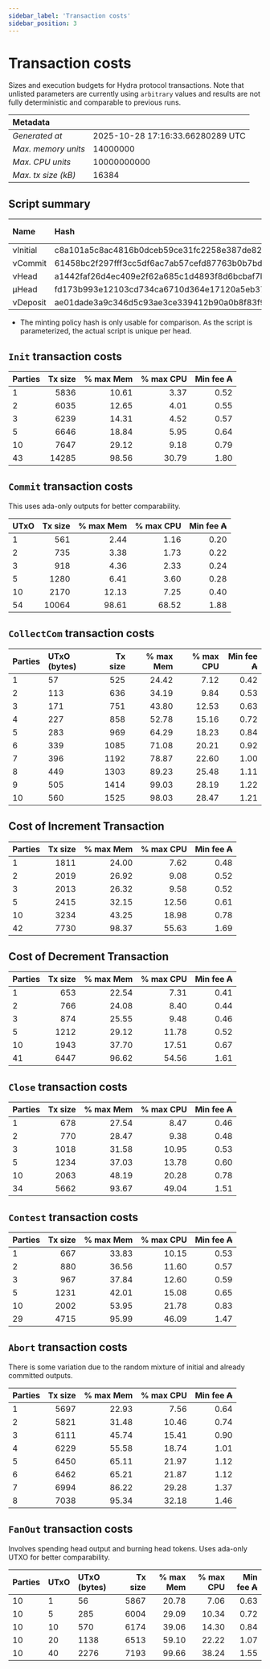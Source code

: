 ```yaml
--- 
sidebar_label: 'Transaction costs' 
sidebar_position: 3 
--- 
```


# Transaction costs 

Sizes and execution budgets for Hydra protocol transactions. Note that unlisted parameters are currently using `arbitrary` values and results are not fully deterministic and comparable to previous runs.

| Metadata | |
| :--- | :--- |
| _Generated at_ | 2025-10-28 17:16:33.66280289 UTC |
| _Max. memory units_ | 14000000 |
| _Max. CPU units_ | 10000000000 |
| _Max. tx size (kB)_ | 16384 |

## Script summary

| Name   | Hash | Size (Bytes) 
| :----- | :--- | -----------: 
| νInitial | c8a101a5c8ac4816b0dceb59ce31fc2258e387de828f02961d2f2045 | 2652 | 
| νCommit | 61458bc2f297fff3cc5df6ac7ab57cefd87763b0b7bd722146a1035c | 685 | 
| νHead | a1442faf26d4ec409e2f62a685c1d4893f8d6bcbaf7bcb59d6fa1340 | 14599 | 
| μHead | fd173b993e12103cd734ca6710d364e17120a5eb37a224c64ab2b188* | 5284 | 
| νDeposit | ae01dade3a9c346d5c93ae3ce339412b90a0b8f83f94ec6baa24e30c | 1102 | 

* The minting policy hash is only usable for comparison. As the script is parameterized, the actual script is unique per head.

## `Init` transaction costs

| Parties | Tx size | % max Mem | % max CPU | Min fee ₳ |
| :------ | ------: | --------: | --------: | --------: |
| 1| 5836 | 10.61 | 3.37 | 0.52 |
| 2| 6035 | 12.65 | 4.01 | 0.55 |
| 3| 6239 | 14.31 | 4.52 | 0.57 |
| 5| 6646 | 18.84 | 5.95 | 0.64 |
| 10| 7647 | 29.12 | 9.18 | 0.79 |
| 43| 14285 | 98.56 | 30.79 | 1.80 |


## `Commit` transaction costs
 This uses ada-only outputs for better comparability.

| UTxO | Tx size | % max Mem | % max CPU | Min fee ₳ |
| :--- | ------: | --------: | --------: | --------: |
| 1| 561 | 2.44 | 1.16 | 0.20 |
| 2| 735 | 3.38 | 1.73 | 0.22 |
| 3| 918 | 4.36 | 2.33 | 0.24 |
| 5| 1280 | 6.41 | 3.60 | 0.28 |
| 10| 2170 | 12.13 | 7.25 | 0.40 |
| 54| 10064 | 98.61 | 68.52 | 1.88 |


## `CollectCom` transaction costs

| Parties | UTxO (bytes) |Tx size | % max Mem | % max CPU | Min fee ₳ |
| :------ | :----------- |------: | --------: | --------: | --------: |
| 1 | 57 | 525 | 24.42 | 7.12 | 0.42 |
| 2 | 113 | 636 | 34.19 | 9.84 | 0.53 |
| 3 | 171 | 751 | 43.80 | 12.53 | 0.63 |
| 4 | 227 | 858 | 52.78 | 15.16 | 0.72 |
| 5 | 283 | 969 | 64.29 | 18.23 | 0.84 |
| 6 | 339 | 1085 | 71.08 | 20.21 | 0.92 |
| 7 | 396 | 1192 | 78.87 | 22.60 | 1.00 |
| 8 | 449 | 1303 | 89.23 | 25.48 | 1.11 |
| 9 | 505 | 1414 | 99.03 | 28.19 | 1.22 |
| 10 | 560 | 1525 | 98.03 | 28.47 | 1.21 |


## Cost of Increment Transaction

| Parties | Tx size | % max Mem | % max CPU | Min fee ₳ |
| :------ | ------: | --------: | --------: | --------: |
| 1| 1811 | 24.00 | 7.62 | 0.48 |
| 2| 2019 | 26.92 | 9.08 | 0.52 |
| 3| 2013 | 26.32 | 9.58 | 0.52 |
| 5| 2415 | 32.15 | 12.56 | 0.61 |
| 10| 3234 | 43.25 | 18.98 | 0.78 |
| 42| 7730 | 98.37 | 55.63 | 1.69 |


## Cost of Decrement Transaction

| Parties | Tx size | % max Mem | % max CPU | Min fee ₳ |
| :------ | ------: | --------: | --------: | --------: |
| 1| 653 | 22.54 | 7.31 | 0.41 |
| 2| 766 | 24.08 | 8.40 | 0.44 |
| 3| 874 | 25.55 | 9.48 | 0.46 |
| 5| 1212 | 29.12 | 11.78 | 0.52 |
| 10| 1943 | 37.70 | 17.51 | 0.67 |
| 41| 6447 | 96.62 | 54.56 | 1.61 |


## `Close` transaction costs

| Parties | Tx size | % max Mem | % max CPU | Min fee ₳ |
| :------ | ------: | --------: | --------: | --------: |
| 1| 678 | 27.54 | 8.47 | 0.46 |
| 2| 770 | 28.47 | 9.38 | 0.48 |
| 3| 1018 | 31.58 | 10.95 | 0.53 |
| 5| 1234 | 37.03 | 13.78 | 0.60 |
| 10| 2063 | 48.19 | 20.28 | 0.78 |
| 34| 5662 | 93.67 | 49.04 | 1.51 |


## `Contest` transaction costs

| Parties | Tx size | % max Mem | % max CPU | Min fee ₳ |
| :------ | ------: | --------: | --------: | --------: |
| 1| 667 | 33.83 | 10.15 | 0.53 |
| 2| 880 | 36.56 | 11.60 | 0.57 |
| 3| 967 | 37.84 | 12.60 | 0.59 |
| 5| 1231 | 42.01 | 15.08 | 0.65 |
| 10| 2002 | 53.95 | 21.78 | 0.83 |
| 29| 4715 | 95.99 | 46.09 | 1.47 |


## `Abort` transaction costs
There is some variation due to the random mixture of initial and already committed outputs.

| Parties | Tx size | % max Mem | % max CPU | Min fee ₳ |
| :------ | ------: | --------: | --------: | --------: |
| 1| 5697 | 22.93 | 7.56 | 0.64 |
| 2| 5821 | 31.48 | 10.46 | 0.74 |
| 3| 6111 | 45.74 | 15.41 | 0.90 |
| 4| 6229 | 55.58 | 18.74 | 1.01 |
| 5| 6450 | 65.11 | 21.97 | 1.12 |
| 6| 6462 | 65.21 | 21.87 | 1.12 |
| 7| 6994 | 86.22 | 29.28 | 1.37 |
| 8| 7038 | 95.34 | 32.18 | 1.46 |


## `FanOut` transaction costs
Involves spending head output and burning head tokens. Uses ada-only UTXO for better comparability.

| Parties | UTxO  | UTxO (bytes) | Tx size | % max Mem | % max CPU | Min fee ₳ |
| :------ | :---- | :----------- | ------: | --------: | --------: | --------: |
| 10 | 1 | 56 | 5867 | 20.78 | 7.06 | 0.63 |
| 10 | 5 | 285 | 6004 | 29.09 | 10.34 | 0.72 |
| 10 | 10 | 570 | 6174 | 39.06 | 14.30 | 0.84 |
| 10 | 20 | 1138 | 6513 | 59.10 | 22.22 | 1.07 |
| 10 | 40 | 2276 | 7193 | 99.66 | 38.24 | 1.55 |

